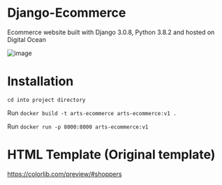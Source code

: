# Django-Ecommerce

Ecommerce website built with Django 3.0.8, Python 3.8.2 and hosted on Digital Ocean

![image](https://static.ajawudavid.tech/project-shots/neue/neue_home_page.png)

# Installation
`cd into project directory`

Run `docker build -t arts-ecommerce arts-ecommerce:v1 .`

Run `docker run -p 8000:8000 arts-ecommerce:v1`


# HTML Template (Original template)
https://colorlib.com/preview/#shoppers
